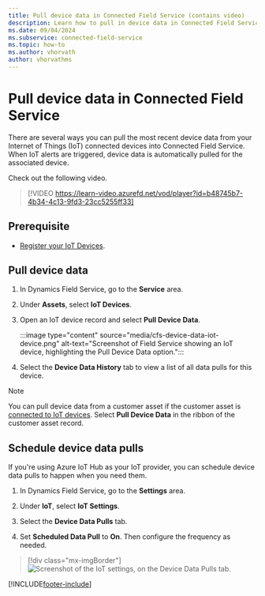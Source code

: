 ```yaml
---
title: Pull device data in Connected Field Service (contains video)
description: Learn how to pull in device data in Connected Field Service for Dynamics 365 Field Service.
ms.date: 09/04/2024
ms.subservice: connected-field-service
ms.topic: how-to
ms.author: vhorvath
author: vhorvathms
---
```


# Pull device data in Connected Field Service

There are several ways you can pull the most recent device data from your Internet of Things (IoT) connected devices into Connected Field Service. When IoT alerts are triggered, device data is automatically pulled for the associated device.

Check out the following video.

> [!VIDEO https://learn-video.azurefd.net/vod/player?id=b48745b7-4b34-4c13-9fd3-23cc5255ff33]

## Prerequisite

- [Register your IoT Devices](cfs-register-devices.md).

## Pull device data

1. In Dynamics Field Service, go to the **Service** area.  

1. Under **Assets**, select **IoT Devices**.  
  
1. Open an IoT device record and select **Pull Device Data**.

   :::image type="content" source="media/cfs-device-data-iot-device.png" alt-text="Screenshot of Field Service showing an IoT device, highlighting the Pull Device Data option.":::

1. Select the **Device Data History** tab to view a list of all data pulls for this device.

> [!Note]
> You can pull device data from a customer asset if the customer asset is [connected to IoT devices](cfs-register-devices.md#connect-to-asset). Select **Pull Device Data** in the ribbon of the customer asset record.

## Schedule device data pulls

If you're using Azure IoT Hub as your IoT provider, you can schedule device data pulls to happen when you need them.

1. In Dynamics Field Service, go to the **Settings** area.  

1. Under **IoT**, select **IoT Settings**.

1. Select the **Device Data Pulls** tab.

1. Set **Scheduled Data Pull** to **On**. Then configure the frequency as needed.

> [!div class="mx-imgBorder"]
> ![Screenshot of the IoT settings, on the Device Data Pulls tab.](./media/cfs-device-pulls-schedule.png)


[!INCLUDE[footer-include](../includes/footer-banner.md)]
